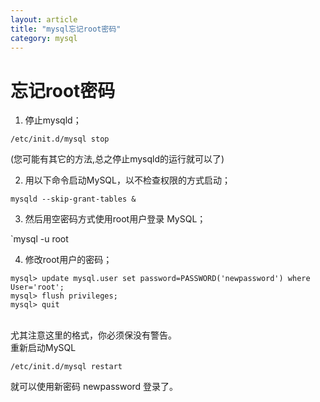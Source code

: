 ```yaml
---
layout: article
title: "mysql忘记root密码"
category: mysql
---
```


# 忘记root密码 

1. 停止mysqld； 

`
/etc/init.d/mysql stop
`

(您可能有其它的方法,总之停止mysqld的运行就可以了)

2. 用以下命令启动MySQL，以不检查权限的方式启动； 

`mysqld --skip-grant-tables &`

3. 然后用空密码方式使用root用户登录 MySQL； 

`mysql -u root

4. 修改root用户的密码； 

```mysql
mysql> update mysql.user set password=PASSWORD('newpassword') where User='root'; 
mysql> flush privileges; 
mysql> quit
```
 <br>尤其注意这里的格式，你必须保没有警告。</br>
重新启动MySQL

`/etc/init.d/mysql restart`

就可以使用新密码 newpassword 登录了。

